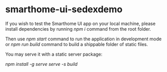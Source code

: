 # smarthome-ui-sedexdemo

If you wish to test the Smarthome UI app on your local machine, please install dependencies by running _npm i_ command from the root folder.

Then use _npm start_ command to run the application in development mode or _npm run build_ command to build a shippable folder of static files.

You may serve it with a static server package:

_npm install -g serve_
_serve -s build_
